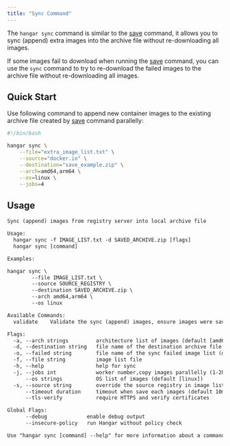 ```yaml
---
title: "Sync Command"
---
```


The `hangar sync` command is similar to the [save](/v1.7/save/save) command, it allows you to sync (append) extra images into the archive file without re-downloading all images.

If some images fail to download when running the [save](/v1.7/save/save) command, you can use the `sync` command to try to re-download the failed images to the archive file without re-downloading all images.

## Quick Start

Use following command to append new container images to the existing archive file created by [save](/v1.7/save/save#quick-start) command parallelly:

```bash
#!/bin/bash

hangar sync \
    --file="extra_image_list.txt" \
    --source="docker.io" \
    --destination="save_example.zip" \
    --arch=amd64,arm64 \
    --os=linux \
    --jobs=4
```

## Usage

```txt title="hangar sync --help"
Sync (append) images from registry server into local archive file

Usage:
  hangar sync -f IMAGE_LIST.txt -d SAVED_ARCHIVE.zip [flags]
  hangar sync [command]

Examples:

hangar sync \
        --file IMAGE_LIST.txt \
        --source SOURCE_REGISTRY \
        --destination SAVED_ARCHIVE.zip \
        --arch amd64,arm64 \
        --os linux

Available Commands:
  validate    Validate the sync (append) images, ensure images were saved into archive file

Flags:
  -a, --arch strings         architecture list of images (default [amd64,arm64])
  -d, --destination string   file name of the destination archive file
  -o, --failed string        file name of the sync failed image list (default "sync-failed.txt")
  -f, --file string          image list file
  -h, --help                 help for sync
  -j, --jobs int             worker number,copy images parallelly (1-20) (default 1)
      --os strings           OS list of images (default [linux])
  -s, --source string        override the source registry in image list
      --timeout duration     timeout when save each images (default 10m0s)
      --tls-verify           require HTTPS and verify certificates

Global Flags:
      --debug             enable debug output
      --insecure-policy   run Hangar without policy check

Use "hangar sync [command] --help" for more information about a command.
```
